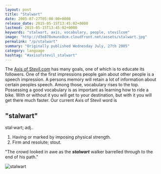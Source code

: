 ```yaml
---
layout: post
title: "Stalwart"
date: 2005-07-27T05:00:00+0000
release_date: 2015-05-15T13:45:02+0000
lastmod: 2015-05-15T13:45:02+0000
keywords: "stalwart, axis, vocabulary, people, stevilcom"
image: "http://d3e878vmunx8cm.cloudfront.net/assets/stalwart.jpg"
permalink: "/p/stalwart"
summary: "Originally published Wednesday July, 27th 2005"
category: language
hashtag: "#axisofstevil_stalwart"
---
```


[id_1]: http://d3e878vmunx8cm.cloudfront.net/assets/stalwart.jpg "stalwart"
The [Axis of Stevil.com](/ "Axis of Stevil.com") has many goals, one of which is to educate its followers. One of the first impressions people gain about other people is a speech impression. A persons memory will retain a lot of information about certain peoples speech. Among those, vocabulary rises to the top. Possessing a good vocabulary is as important as learning how to ride a bike. With or without it you will get to your destination, but with it you will get there much faster. Our current Axis of Stevil word is

## "stalwart" ##

stal·wart; adj..

1. Having or marked by imposing physical strength.
2. Firm and resolute; stout.
 
"The crowd looked in awe as the ***stalwart*** walker barrelled through to the end of his path."

![stalwart][id_1]
